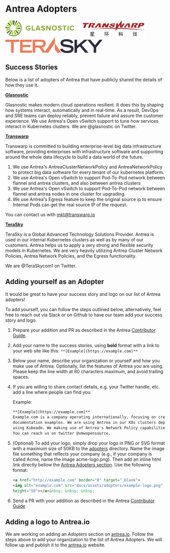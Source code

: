 # Antrea Adopters

<a href="http://glasnostic.com" border="0" target="_blank">
<img alt="glasnostic.com" src="docs/assets/adopters/glasnostic-logo.png"
height="50"></a>&nbsp; &nbsp; &nbsp;

<a href="https://www.transwarp.io" border="0" target="_blank">
<img alt="https://www.transwarp.io" src="docs/assets/adopters/transwarp-logo.png"
height="50"></a>&nbsp; &nbsp; &nbsp;

<a href="https://www.terasky.com" border="0" target="_blank">
<img alt="https://www.terasky.com" src="docs/assets/adopters/terasky-logo.png"
height="50"></a>&nbsp; &nbsp; &nbsp;

## Success Stories

Below is a list of adopters of Antrea that have publicly shared the details
of how they use it.

**[Glasnostic](https://glasnostic.com)**

Glasnostic makes modern cloud operations resilient. It does this by shaping how
systems interact, automatically and in real-time. As a result, DevOps and SRE
teams can deploy reliably, prevent failure and assure the customer experience.
We use Antrea's Open vSwitch support to tune how services interact in Kubernetes
clusters. We are @glasnostic on Twitter.

**[Transwarp](https://www.transwarp.io)**

Transwarp is committed to building enterprise-level big data infrastructure
software, providing enterprises with infrastructure software and supporting
around the whole data lifecycle to build a data world of the future.

1. We use Antrea's AntreaClusterNetworkPolicy and AntreaNetworkPolicy to protect
big data software for every tenant of our kubernetes platform.
2. We use Antrea's Open vSwitch to support Pod-To-Pod network between flannel and
antrea clusters, and also between antrea clusters
3. We use Antrea's Open vSwitch to support Pod-To-Pod network between flannel and
antrea nodes in one cluster for upgrading.
4. We use Antrea's Egress feature to keep the original source ip to ensure
Internal Pods can get the real source IP of the request.

You can contact us with <mkt@transwarp.io>

**[TeraSky](https://terasky.com)**

TeraSky is a Global Advanced Technology Solutions Provider.
Antrea is used in our internal Kubernetes clusters as well as by many of our customers.
Antrea helps us to apply a very strong and flexible security models in Kubernetes.
We are very heavily utilizing Antrea Cluster Network Policies, Antrea Network Policies,
and the Egress functionality.

We are @TeraSkycom1 on Twitter.  

## Adding yourself as an Adopter

It would be great to have your success story and logo on our list of
Antrea adopters!

To add yourself, you can follow the steps outlined below, alternatively,
feel free to reach out via Slack or on Github to have our team
add your success story and logo.

1. Prepare your addition and PR as described in the Antrea
[Contributor Guide](CONTRIBUTING.md).

2. Add your name to the success stories, using **bold** format with a link to
your web site like this: `**[Example](https://example.com)**`

3. Below your name, describe your organization or yourself and how you make
use of Antrea. Optionally, list the features of Antrea you are using. Please
keep the line width at 80 characters maximum, and avoid trailing spaces.

4. If you are willing to share contact details, e.g. your Twitter handle, etc.
add a line where people can find you.

    Example:

    ```markdown
    **[Example](https://example.com)**
    Example.com is a company operating internationally, focusing on creating
    documentation examples. We are using Antrea in our K8s clusters deployed
    using Kubeadm. We making use of Antrea's Network Policy capabilities.
    You can reach us on twitter @vmwopensource.
    ```

5. (Optional) To add your logo, simply drop your logo in PNG or SVG format with
a maximum size of 50KB to the [adopters](docs/assets/adopters) directory.
Name the image file something that reflects your company (e.g., if your company
is called Acme, name the image acme-logo.png). Then add an inline html link
directly bellow the [Antrea Adopters section](#antrea-adopters). Use the
following format:

    ```html
    <a href="http://example.com" border="0" target="_blank">
    <img alt="example.com" src="docs/assets/adopters/example-logo.png"
    height="50"></a>&nbsp; &nbsp; &nbsp;
    ```

6. Send a PR with your addition as described in the Antrea
[Contributor Guide](CONTRIBUTING.md)

## Adding a logo to Antrea.io

We are working on adding an *Adopters* section on [antrea.io][1].
Follow the steps above to add your organization to the list of Antrea Adopters.
We will follow up and publish it to the [antrea.io][1] website.

[1]: https://antrea.io
